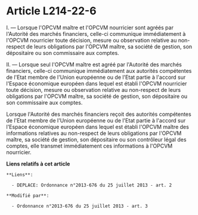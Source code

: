 # Article L214-22-6

I. ― Lorsque l'OPCVM maître et l'OPCVM nourricier sont agréés par l'Autorité des marchés financiers, celle-ci communique
immédiatement à l'OPCVM nourricier toute décision, mesure ou observation relative au non-respect de leurs obligations par
l'OPCVM maître, sa société de gestion, son dépositaire ou son commissaire aux comptes. 

II. ― Lorsque seul l'OPCVM maître est agréé par l'Autorité des marchés financiers, celle-ci communique immédiatement aux
autorités compétentes de l'Etat membre de l'Union européenne ou de l'Etat partie à l'accord sur l'Espace économique européen
dans lequel est établi l'OPCVM nourricier toute décision, mesure ou observation relative au non-respect de leurs obligations
par  l'OPCVM maître, sa société de gestion, son dépositaire ou son commissaire aux comptes. 

Lorsque l'Autorité des marchés financiers reçoit des autorités compétentes de l'Etat membre de l'Union européenne ou de
l'Etat partie à l'accord sur l'Espace économique européen dans lequel est établi l'OPCVM maître des informations relatives au
non-respect de leurs obligations par l'OPCVM maître, sa société de gestion, son dépositaire ou son contrôleur légal des
comptes, elle transmet immédiatement ces informations à l'OPCVM nourricier.

**Liens relatifs à cet article**

	**Liens**:

	  - DEPLACE: Ordonnance n°2013-676 du 25 juillet 2013 - art. 2

	**Modifié par**:

	  - Ordonnance n°2013-676 du 25 juillet 2013 - art. 3
